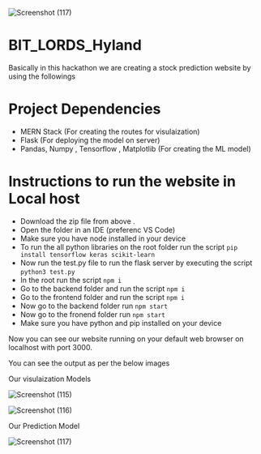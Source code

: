 ![Screenshot (117)](https://user-images.githubusercontent.com/83994461/191001545-246c0050-66d3-4e94-b7ad-1cd249bf7053.png)

# BIT_LORDS_Hyland

Basically in this hackathon we are creating a stock prediction website by using the followings

# Project Dependencies

- MERN Stack (For creating the routes for visulaization)
- Flask (For deploying the model on server)
- Pandas, Numpy , Tensorflow , Matplotlib (For creating the ML model)

# Instructions to run the website in Local host

- Download the zip file from  above .
- Open the folder in an IDE (preferenc VS Code)
- Make sure you have node installed in your device
- To run the all python libraries on the root folder run the script `pip install tensorflow keras scikit-learn`
- Now run the test.py file to run the flask server by executing the script `python3 test.py`
- In the root run the script `npm i`
- Go to the backend folder and run the script `npm i`
- Go to the frontend folder and run the script `npm i`
- Now go to the backend  folder run `npm start`
- Now go to the fronend folder run `npm start`
- Make sure you have python and pip installed on your device



Now you can see our website running on your default web browser on localhost with port 3000.

You can see the output as per the below images

Our visulaization Models

![Screenshot (115)](https://user-images.githubusercontent.com/83994461/191001214-c78242d4-672f-4b49-b93d-fc2a5e58084f.png)

![Screenshot (116)](https://user-images.githubusercontent.com/83994461/191001220-2511b18f-55d4-40a6-b0b2-194864fdc212.png)

Our Prediction Model

![Screenshot (117)](https://user-images.githubusercontent.com/83994461/191001545-246c0050-66d3-4e94-b7ad-1cd249bf7053.png)
